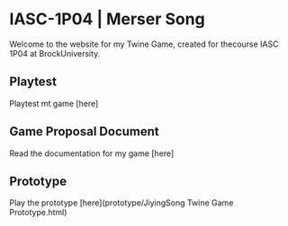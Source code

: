 # IASC-1P04 | Merser Song

Welcome to the website for my Twine Game, created for thecourse IASC 1P04 at BrockUniversity.

## Playtest

Playtest mt game [here]

## Game Proposal Document

Read the documentation for my game [here]

## Prototype

Play the prototype [here](prototype/JiyingSong Twine Game Prototype.html)
